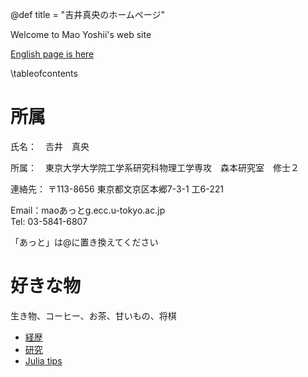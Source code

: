 @def title = "吉井真央のホームページ"

Welcome to Mao Yoshii's web site

[English page is here](/English/Home_eng/)

\tableofcontents <!-- you can use \toc as well -->


# 所属
氏名：　𠮷井　真央

所属：　東京大学大学院工学系研究科物理工学専攻　森本研究室　修士２

連絡先：
〒113-8656 東京都文京区本郷7-3-1 工6-221

Email：maoあっとg.ecc.u-tokyo.ac.jp        
Tel: 03-5841-6807

「あっと」は@に置き換えてください

# 好きな物
生き物、コーヒー、お茶、甘いもの、将棋

* [経歴](/CV_jp/)
* [研究](/Research_jp/)
* [Julia tips](/Julia_tips/)
